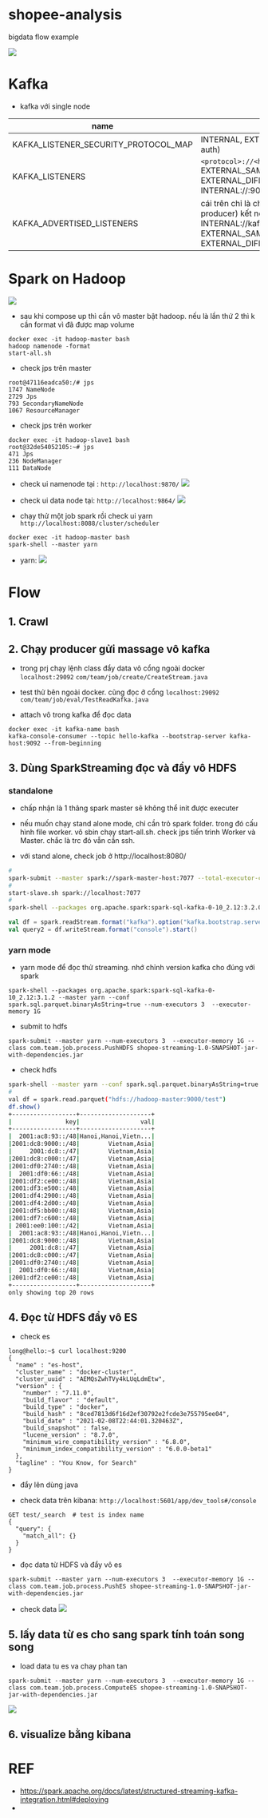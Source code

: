 # shopee-analysis
bigdata flow example

![](./imgs-md/overview.png)
# Kafka 
- kafka với single node

| name | option |
|-------|-------|
|KAFKA_LISTENER_SECURITY_PROTOCOL_MAP |INTERNAL, EXTERNAL_SAME_HOST, PLAINTEXT  *(no auth) 
|KAFKA_LISTENERS |```<protocol>://<host>:<port> ``` EXTERNAL_SAME_HOST://:29092, EXTERNAL_DIFFERENT_HOST://:29093, INTERNAL://:9092|
|KAFKA_ADVERTISED_LISTENERS|cái trên chỉ là cho broker thôi . muốn client(consummer, producer) kết nối được thì phai chỉ định cái này INTERNAL://kafka:9092, EXTERNAL_SAME_HOST://localhost:29092, EXTERNAL_DIFFERENT_HOST://157.245.80.232:29093|


# Spark on Hadoop 
![](./imgs-md/hadoop-spark.png)

- sau khi compose up thì cần vô master bật hadoop. nếu là lần thứ 2 thì k cần format vì đã được map volume
```
docker exec -it hadoop-master bash    
hadoop namenode -format
start-all.sh  
```

- check jps trên master 
```
root@47116eadca50:/# jps
1747 NameNode
2729 Jps
793 SecondaryNameNode
1067 ResourceManager

```
- check jps trên worker 
```
docker exec -it hadoop-slave1 bash
root@32de54052105:~# jps
471 Jps
236 NodeManager
111 DataNode
```

- check ui namenode tại : ```http://localhost:9870/```
![](./imgs-md/nn.png)

- check ui data node tại: ```http://localhost:9864/```
![](./imgs-md/dn.png)

- chạy thử một job spark rồi check ui yarn ```http://localhost:8088/cluster/scheduler```

```
docker exec -it hadoop-master bash 
spark-shell --master yarn 
```
- yarn: 
![](./imgs-md/yarn.png)


# Flow 

## 1. Crawl

## 2. Chạy producer gửi massage vô kafka 
- trong prj chạy lệnh class đẩy data vô cổng ngoài docker ```localhost:29092```
```com/team/job/create/CreateStream.java```

- test thử  bên ngoài docker. cũng đọc ở cổng ```localhost:29092```
```com/team/job/eval/TestReadKafka.java```

- attach vô trong kafka để đọc data
```
docker exec -it kafka-name bash
kafka-console-consumer --topic hello-kafka --bootstrap-server kafka-host:9092 --from-beginning 
```
## 3. Dùng SparkStreaming đọc và đẩy vô HDFS 

### standalone

- chấp nhận là 1 thâng spark master sẽ không thể init được executer 
- nếu muốn chạy stand alone mode, chỉ cần trỏ spark folder. trong đó cấu hình file worker. vô sbin chạy start-all.sh. check jps tiến trình Worker và Master. chắc là trc đó vẫn cần ssh. 

- với stand alone, check job ở http://localhost:8080/
``` bash
#
spark-submit --master spark://spark-master-host:7077 --total-executor-cores 4 --class com.team.job.process.PushHDFS /opt/bitnami/spark/examples/jars/shopee-streaming-1.0-SNAPSHOT-jar-with-dependencies.jar
#
start-slave.sh spark://localhost:7077 
#
spark-shell --packages org.apache.spark:spark-sql-kafka-0-10_2.12:3.2.0 --master local 
```
``` scala 
val df = spark.readStream.format("kafka").option("kafka.bootstrap.servers", "172.25.0.8:9092").option("subscribe", "hello-kafka").option("startingOffsets", "earliest").load()
val query2 = df.writeStream.format("console").start()
```

### yarn mode
- yarn mode để đọc thử streaming. nhớ chỉnh version kafka cho đúng với spark 
```
spark-shell --packages org.apache.spark:spark-sql-kafka-0-10_2.12:3.1.2 --master yarn --conf spark.sql.parquet.binaryAsString=true --num-executors 3  --executor-memory 1G
```

- submit to hdfs 
```
spark-submit --master yarn --num-executors 3  --executor-memory 1G --class com.team.job.process.PushHDFS shopee-streaming-1.0-SNAPSHOT-jar-with-dependencies.jar
```
- check hdfs
```bash
spark-shell --master yarn --conf spark.sql.parquet.binaryAsString=true --num-executors 3  --executor-memory 1G 
#
val df = spark.read.parquet("hdfs://hadoop-master:9000/test")
df.show()
+------------------+--------------------+                                                                                          
|               key|                 val|               
+------------------+--------------------+                                                                                          
|  2001:ac8:93::/48|Hanoi,Hanoi,Vietn...|                                                                                          
|2001:dc8:9000::/48|        Vietnam,Asia|                    
|     2001:dc8::/47|        Vietnam,Asia|                                                                                          
|2001:dc8:c000::/47|        Vietnam,Asia|                                                                
|2001:df0:2740::/48|        Vietnam,Asia|                                                                                          
|  2001:df0:66::/48|        Vietnam,Asia|                    
|2001:df2:ce00::/48|        Vietnam,Asia|                                                                                          
|2001:df3:e500::/48|        Vietnam,Asia|                                                                
|2001:df4:2900::/48|        Vietnam,Asia|                                                                
|2001:df4:2d00::/48|        Vietnam,Asia|                                                                
|2001:df5:bb00::/48|        Vietnam,Asia|                                                                
|2001:df7:c600::/48|        Vietnam,Asia|                                                                
| 2001:ee0:100::/42|        Vietnam,Asia|                                                                
|  2001:ac8:93::/48|Hanoi,Hanoi,Vietn...|                                                                
|2001:dc8:9000::/48|        Vietnam,Asia|                                                                
|     2001:dc8::/47|        Vietnam,Asia|                                                                
|2001:dc8:c000::/47|        Vietnam,Asia|                                                                
|2001:df0:2740::/48|        Vietnam,Asia|                                                                
|  2001:df0:66::/48|        Vietnam,Asia|                                                                
|2001:df2:ce00::/48|        Vietnam,Asia|                                                                
+------------------+--------------------+                                                                
only showing top 20 rows
```

## 4. Đọc từ HDFS đẩy vô ES 

- check es
```
long@hello:~$ curl localhost:9200
{
  "name" : "es-host",
  "cluster_name" : "docker-cluster",
  "cluster_uuid" : "AEMQsZwhTVy4kLUqLdmEtw",
  "version" : {
    "number" : "7.11.0",
    "build_flavor" : "default",
    "build_type" : "docker",
    "build_hash" : "8ced7813d6f16d2ef30792e2fcde3e755795ee04",
    "build_date" : "2021-02-08T22:44:01.320463Z",
    "build_snapshot" : false,
    "lucene_version" : "8.7.0",
    "minimum_wire_compatibility_version" : "6.8.0",
    "minimum_index_compatibility_version" : "6.0.0-beta1"
  },
  "tagline" : "You Know, for Search"
}

```

- đẩy lên dùng java 

- check data trên kibana: ```http://localhost:5601/app/dev_tools#/console```
```
GET test/_search  # test is index name
{
  "query": {
    "match_all": {}
  }
}
```

- đọc data từ HDFS và đẩy vô es
```
spark-submit --master yarn --num-executors 3  --executor-memory 1G --class com.team.job.process.PushES shopee-streaming-1.0-SNAPSHOT-jar-with-dependencies.jar
```

- check data
![](./imgs-md/es-data.png) 

## 5. lấy data từ es cho sang spark tính toán song song 

- load data tu es va chay phan tan 
```
spark-submit --master yarn --num-executors 3  --executor-memory 1G --class com.team.job.process.ComputeES shopee-streaming-1.0-SNAPSHOT-jar-with-dependencies.jar
```

![](./imgs-md/spark-job.png)
## 6. visualize bằng kibana 




# REF 
- https://spark.apache.org/docs/latest/structured-streaming-kafka-integration.html#deploying
- 